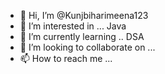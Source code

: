 - 👋 Hi, I’m @Kunjbiharimeena123
- 👀 I’m interested in ... Java 
- 🌱 I’m currently learning .. DSA 
- 💞️ I’m looking to collaborate on ...
- 📫 How to reach me ...

<!---
Kunjbiharimeena123/Kunjbiharimeena123 is a ✨ special ✨ repository because its `README.md` (this file) appears on your GitHub profile.
You can click the Preview link to take a look at your changes.
--->
